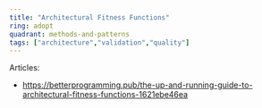 ```yaml
---
title: "Architectural Fitness Functions"
ring: adopt
quadrant: methods-and-patterns
tags: ["architecture","validation","quality"]
---
```



Articles:
- https://betterprogramming.pub/the-up-and-running-guide-to-architectural-fitness-functions-1621ebe46ea
